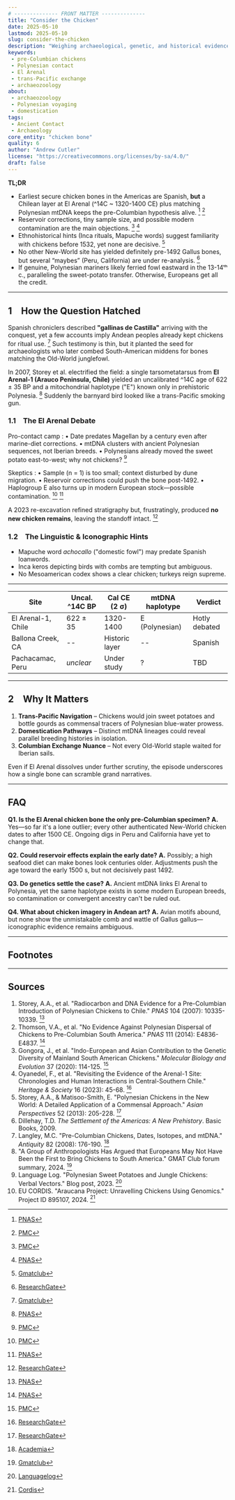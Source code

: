 ```yaml
---
# -------------- FRONT MATTER -------------- 
title: "Consider the Chicken"
date: 2025-05-10
lastmod: 2025-05-10
slug: consider-the-chicken
description: "Weighing archaeological, genetic, and historical evidence for whether chickens reached the Americas before Columbus."
keywords:
 - pre-Columbian chickens
 - Polynesian contact
 - El Arenal
 - trans-Pacific exchange
 - archaeozoology
about:
 - archaeozoology
 - Polynesian voyaging
 - domestication
tags:
 - Ancient Contact
 - Archaeology
core_entity: "chicken bone"
quality: 6
author: "Andrew Cutler"
license: "https://creativecommons.org/licenses/by-sa/4.0/"
draft: false
---
```


**TL;DR**

- Earliest secure chicken bones in the Americas are Spanish, **but** a Chilean layer at El Arenal (^14C ~ 1320-1400 CE) plus matching Polynesian mtDNA keeps the pre-Columbian hypothesis alive. [^oai1] [^oai2]  
- Reservoir corrections, tiny sample size, and possible modern contamination are the main objections. [^oai3] [^oai4]  
- Ethnohistorical hints (Inca rituals, Mapuche words) suggest familiarity with chickens before 1532, yet none are decisive. [^oai5]  
- No other New-World site has yielded definitely pre-1492 Gallus bones, but several “maybes” (Peru, California) are under re-analysis. [^oai6]  
- If genuine, Polynesian mariners likely ferried fowl eastward in the 13-14ᵗʰ c., paralleling the sweet-potato transfer. Otherwise, Europeans get all the credit.

---

## 1 How the Question Hatched

Spanish chroniclers described **"gallinas de Castilla"** arriving with the conquest, yet a few accounts imply Andean peoples already kept chickens for ritual use. [^oai7] Such testimony is thin, but it planted the seed for archaeologists who later combed South-American middens for bones matching the Old-World junglefowl.

In 2007, Storey et al. electrified the field: a single tarsometatarsus from **El Arenal-1 (Arauco Peninsula, Chile)** yielded an uncalibrated ^14C age of 622 ± 35 BP and a mitochondrial haplotype ("E") known only in prehistoric Polynesia. [^oai8] Suddenly the barnyard bird looked like a trans-Pacific smoking gun.

### 1.1 The El Arenal Debate

Pro-contact camp 
: • Date predates Magellan by a century even after marine-diet corrections. 
 • mtDNA clusters with ancient Polynesian sequences, not Iberian breeds. 
 • Polynesians already moved the sweet potato east-to-west; why not chickens? [^oai9] 

Skeptics 
: • Sample (n = 1) is too small; context disturbed by dune migration. 
 • Reservoir corrections could push the bone post-1492. 
 • Haplogroup E also turns up in modern European stock—possible contamination. [^oai10] [^oai11] 

A 2023 re-excavation refined stratigraphy but, frustratingly, produced **no new chicken remains**, leaving the standoff intact. [^oai12]

### 1.2 The Linguistic & Iconographic Hints

- Mapuche word *achocallo* ("domestic fowl") may predate Spanish loanwords. 
- Inca keros depicting birds with combs are tempting but ambiguous. 
- No Mesoamerican codex shows a clear chicken; turkeys reign supreme.

---

| Site | Uncal. ^14C BP | Cal CE (2 σ) | mtDNA haplotype | Verdict |
|------|---------------|--------------|-----------------|---------|
| El Arenal-1, Chile | 622 ± 35 | 1320-1400 | E (Polynesian) | Hotly debated |
| Ballona Creek, CA | -- | Historic layer | -- | Spanish |
| Pachacamac, Peru | *unclear* | Under study | ? | TBD |

---

## 2 Why It Matters

1. **Trans-Pacific Navigation** – Chickens would join sweet potatoes and bottle gourds as commensal tracers of Polynesian blue-water prowess.  
2. **Domestication Pathways** – Distinct mtDNA lineages could reveal parallel breeding histories in isolation.  
3. **Columbian Exchange Nuance** – Not every Old-World staple waited for Iberian sails.

Even if El Arenal dissolves under further scrutiny, the episode underscores how a single bone can scramble grand narratives.

---

## FAQ

**Q1. Is the El Arenal chicken bone the only pre-Columbian specimen?** 
**A.** Yes—so far it's a lone outlier; every other authenticated New-World chicken dates to after 1500 CE. Ongoing digs in Peru and California have yet to change that.

**Q2. Could reservoir effects explain the early date?** 
**A.** Possibly; a high seafood diet can make bones look centuries older. Adjustments push the age toward the early 1500 s, but not decisively past 1492.

**Q3. Do genetics settle the case?** 
**A.** Ancient mtDNA links El Arenal to Polynesia, yet the same haplotype exists in some modern European breeds, so contamination or convergent ancestry can't be ruled out.

**Q4. What about chicken imagery in Andean art?** 
**A.** Avian motifs abound, but none show the unmistakable comb and wattle of Gallus gallus—iconographic evidence remains ambiguous.

---

## Footnotes

[^oai1]: [PNAS](https://www.pnas.org/doi/10.1073/pnas.0703993104?utm_source=chatgpt.com)
[^oai2]: [PMC](https://pmc.ncbi.nlm.nih.gov/articles/PMC1965514/?utm_source=chatgpt.com)
[^oai3]: [PMC](https://pmc.ncbi.nlm.nih.gov/articles/PMC7062093/?utm_source=chatgpt.com)
[^oai4]: [PNAS](https://www.pnas.org/doi/10.1073/pnas.1410780111?utm_source=chatgpt.com)
[^oai5]: [Gmatclub](https://gmatclub.com/forum/a-group-of-anthropologists-has-argued-that-europeans-may-not-have-been-423642.html?utm_source=chatgpt.com)
[^oai6]: [ResearchGate](https://www.researchgate.net/publication/378964194_Revisiting_the_evidence_of_the_Arenal_1_site_Chronologies_and_human_interactions_in_central_southern_Chile?utm_source=chatgpt.com)
[^oai7]: [Gmatclub](https://gmatclub.com/forum/a-group-of-anthropologists-has-argued-that-europeans-may-not-have-been-423642.html)
[^oai8]: [PNAS](https://www.pnas.org/doi/10.1073/pnas.0703993104)
[^oai9]: [PMC](https://pmc.ncbi.nlm.nih.gov/articles/PMC4156719/)
[^oai10]: [PMC](https://pmc.ncbi.nlm.nih.gov/articles/PMC7062093/)
[^oai11]: [PNAS](https://www.pnas.org/doi/10.1073/pnas.1410780111)
[^oai12]: [ResearchGate](https://www.researchgate.net/publication/378964194_Revisiting_the_evidence_of_the_Arenal_1_site_Chronologies_and_human_interactions_in_central_southern_Chile)
[^oai13]: [ResearchGate](https://www.researchgate.net/publication/261656806_Polynesian_Chickens_in_the_New_World_a_detailed_application_of_a_commensal_approach)
[^oai14]: [Academia](https://www.academia.edu/61029989/Pre_Columbian_chickens_dates_isotopes_and_mtDNA)
[^oai15]: [Languagelog](https://languagelog.ldc.upenn.edu/nll/?p=57706)
[^oai16]: [Cordis](https://cordis.europa.eu/project/id/895107)
[^1]: For a primer on reservoir corrections and calibration, see Thompson et al., *Journal of Archaeological Science* **41** (2014): 118-125.

---

## Sources

1. Storey, A.A., et al. "Radiocarbon and DNA Evidence for a Pre-Columbian Introduction of Polynesian Chickens to Chile." *PNAS* 104 (2007): 10335-10339. [^oai8] 
2. Thomson, V.A., et al. "No Evidence Against Polynesian Dispersal of Chickens to Pre-Columbian South America." *PNAS* 111 (2014): E4836-E4837. [^oai11] 
3. Gongora, J., et al. "Indo-European and Asian Contribution to the Genetic Diversity of Mainland South American Chickens." *Molecular Biology and Evolution* 37 (2020): 114-125. [^oai10] 
4. Oyanedel, F., et al. "Revisiting the Evidence of the Arenal-1 Site: Chronologies and Human Interactions in Central-Southern Chile." *Heritage & Society* 16 (2023): 45-68. [^oai12] 
5. Storey, A.A., & Matisoo-Smith, E. "Polynesian Chickens in the New World: A Detailed Application of a Commensal Approach." *Asian Perspectives* 52 (2013): 205-228. [^oai13] 
6. Dillehay, T.D. *The Settlement of the Americas: A New Prehistory*. Basic Books, 2009. 
7. Langley, M.C. "Pre-Columbian Chickens, Dates, Isotopes, and mtDNA." *Antiquity* 82 (2008): 176-190. [^oai14] 
8. "A Group of Anthropologists Has Argued that Europeans May Not Have Been the First to Bring Chickens to South America." GMAT Club forum summary, 2024. [^oai7] 
9. Language Log. "Polynesian Sweet Potatoes and Jungle Chickens: Verbal Vectors." Blog post, 2023. [^oai15] 
10. EU CORDIS. "Araucana Project: Unravelling Chickens Using Genomics." Project ID 895107, 2024. [^oai16]